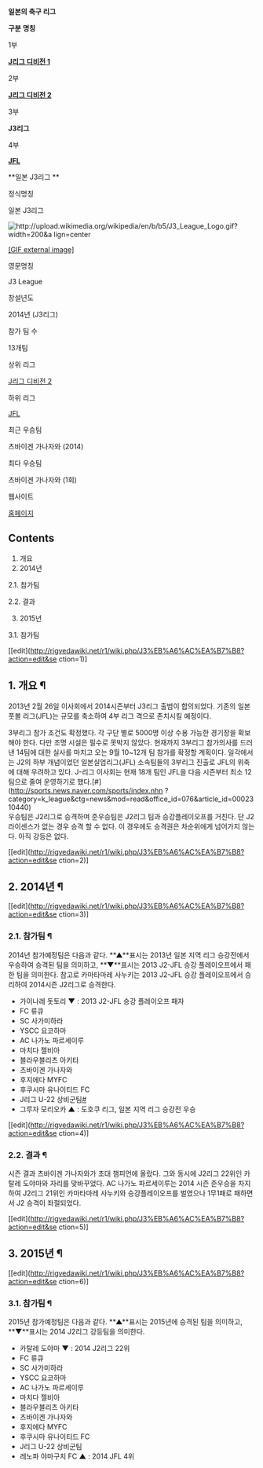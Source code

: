 **일본의 축구 리그**

**구분**
**명칭**

1부

**[J리그 디비전 1](J%EB%A6%AC%EA%B7%B8.md)**

2부

**[J리그 디비전 2](J2%EB%A6%AC%EA%B7%B8.md)**

3부

**J3리그**

4부

**[JFL](%EC%9D%BC%EB%B3%B8%20%ED%92%8B%EB%B3%BC%20%EB%A6%AC%EA%B7%B8.md)**
  

**일본 J3리그 **

정식명칭

일본 J3리그

![http://upload.wikimedia.org/wikipedia/en/b/b5/J3_League_Logo.gif?width=200&a
lign=center](http://upload.wikimedia.org/wikipedia/en/b/b5/J3_League_Logo.gif)

[[GIF external
image]](http://upload.wikimedia.org/wikipedia/en/b/b5/J3_League_Logo.gif)

영문명칭

J3 League

창설년도

2014년 (J3리그)

참가 팀 수

13개팀

상위 리그

[J리그 디비전 2](J2%EB%A6%AC%EA%B7%B8.md)

하위 리그

[JFL](%EC%9D%BC%EB%B3%B8%20%ED%92%8B%EB%B3%BC%20%EB%A6%AC%EA%B7%B8.md)

최근 우승팀

츠바이겐 가나자와 (2014)

최다 우승팀

츠바이겐 가나자와 (1회)

웹사이트

[홈페이지](http://www.j3league.jp)

  

## Contents

    

1. 개요 
2. 2014년 
    

2.1. 참가팀

2.2. 결과

3. 2015년 
    

3.1. 참가팀

[[edit](http://rigvedawiki.net/r1/wiki.php/J3%EB%A6%AC%EA%B7%B8?action=edit&se
ction=1)]

## 1. 개요 ¶

2013년 2월 26일 이사회에서 2014시즌부터 J3리그 출범이 합의되었다. 기존의 일본 풋볼 리그(JFL)는 규모를 축소하여 4부 리그
격으로 존치시킬 예정이다.

  

3부리그 참가 조건도 확정했다. 각 구단 별로 5000명 이상 수용 가능한 경기장을 확보해야 한다. 다만 조명 시설은 필수로 못박지 않았다.
현재까지 3부리그 참가의사를 드러낸 14팀에 대한 실사를 마치고 오는 9월 10~12개 팀 참가를 확정할 계획이다. 일각에서는 J2의 하부
개념이었던 일본실업리그(JFL) 소속팀들의 3부리그 진출로 JFL의 위축에 대해 우려하고 있다. J-리그 이사회는 현재 18개 팀인 JFL을
다음 시즌부터 최소 12팀으로 줄여 운영하기로 했다.[#](http://sports.news.naver.com/sports/index.nhn
?category=k_league&ctg=news&mod=read&office_id=076&article_id=0002310440)  
우승팀은 J2리그로 승격하며 준우승팀은 J2리그 팀과 승강플레이오프를 거친다. 단 J2라이센스가 없는 경우 승격 할 수 없다. 이 경우에도
승격권은 차순위에게 넘어가지 않는다. 아직 강등은 없다.

  

[[edit](http://rigvedawiki.net/r1/wiki.php/J3%EB%A6%AC%EA%B7%B8?action=edit&se
ction=2)]

## 2. 2014년 ¶

[[edit](http://rigvedawiki.net/r1/wiki.php/J3%EB%A6%AC%EA%B7%B8?action=edit&se
ction=3)]

### 2.1. 참가팀 ¶

2014년 참가예정팀은 다음과 같다. **▲**표시는 2013년 일본 지역 리그 승강전에서 우승하여 승격된 팀을 의미하고, **▼**표시는
2013 J2-JFL 승강 플레이오프에서 패한 팀을 의미한다. 참고로 카마타마레 사누키는 2013 J2-JFL 승강 플레이오프에서 승리하여
2014시즌 J2리그로 승격한다.

  

  * 가이나레 돗토리 **▼** : 2013 J2-JFL 승강 플레이오프 패자
  * FC 류큐
  * SC 사가미하라
  * YSCC 요코하마
  * AC 나가노 파르세이루
  * 마치다 젤비아
  * 블라우블리츠 아키타
  * 츠바이겐 가나자와
  * 후지에다 MYFC
  * 후쿠시마 유나이티드 FC
  * J리그 U-22 상비군팀[#](http://sports.news.naver.com/sports/index.nhn?category=k_league&ctg=news&mod=read&office_id=073&article_id=0002321460)
  * 그루자 모리오카 **▲** : 도호쿠 리그, 일본 지역 리그 승강전 우승

[[edit](http://rigvedawiki.net/r1/wiki.php/J3%EB%A6%AC%EA%B7%B8?action=edit&se
ction=4)]

### 2.2. 결과 ¶

시즌 결과 츠바이겐 가나자와가 초대 챔피언에 올랐다. 그와 동시에 J2리그 22위인 카탈레 도야마와 자리를 맞바꾸었다. AC 나가노
파르세이루는 2014 시즌 준우승을 차지하여 J2리그 21위인 카마타마레 사누키와 승강플레이오프를 벌였으나 1무1패로 패하면서 J2 승격이
좌절되었다.

  

[[edit](http://rigvedawiki.net/r1/wiki.php/J3%EB%A6%AC%EA%B7%B8?action=edit&se
ction=5)]

## 3. 2015년 ¶

[[edit](http://rigvedawiki.net/r1/wiki.php/J3%EB%A6%AC%EA%B7%B8?action=edit&se
ction=6)]

### 3.1. 참가팀 ¶

2015년 참가예정팀은 다음과 같다. **▲**표시는 2015년에 승격된 팀을 의미하고, **▼**표시는 2014 J2리그 강등팀을
의미한다.

  

  * 카탈레 도야마 **▼** : 2014 J2리그 22위
  * FC 류큐
  * SC 사가미하라
  * YSCC 요코하마
  * AC 나가노 파르세이루
  * 마치다 젤비아
  * 블라우블리츠 아키타
  * 츠바이겐 가나자와
  * 후지에다 MYFC
  * 후쿠시마 유나이티드 FC
  * J리그 U-22 상비군팀
  * 레노파 야마구치 FC **▲** : 2014 JFL 4위  

